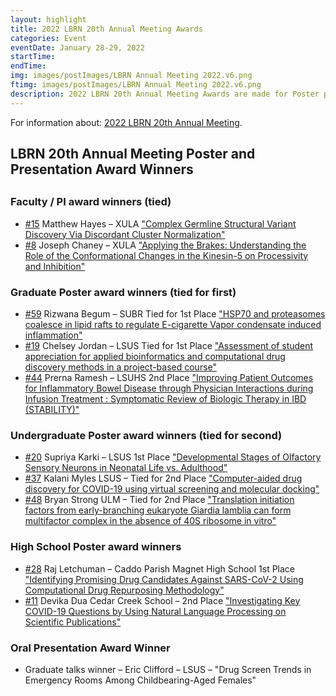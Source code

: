 ```yaml
---
layout: highlight
title: 2022 LBRN 20th Annual Meeting Awards
categories: Event
eventDate: January 28-29, 2022
startTime:
endTime:
img: images/postImages/LBRN Annual Meeting 2022.v6.png
ftimg: images/postImages/LBRN Annual Meeting 2022.v6.png
description: 2022 LBRN 20th Annual Meeting Awards are made for Poster presentations for Summer Program Participants in the Faculty/PI, Graduate, Undergraduate and High School categories. One Graduate student is awarded for their oral presentation.
---
```


For information about: <a href="https://lbrn.lsu.edu/annual-meetings-2022.html">2022 LBRN 20th Annual Meeting</a>.

<h2>LBRN 20th Annual Meeting Poster and Presentation Award Winners<h2>
<h3>Faculty / PI award winners (tied)</h3>
   <ul><li><a href="https://lbrn2022am-lsu.ipostersessions.com/?s=92-FA-5B-80-D0-84-75-12-39-BD-5C-4F-C0-EF-E3-D7">#15</a> Matthew Hayes – XULA 
<a href="https://lbrn2022am-lsu.ipostersessions.com/?s=92-FA-5B-80-D0-84-75-12-39-BD-5C-4F-C0-EF-E3-D7">"Complex Germline Structural Variant Discovery Via Discordant Cluster Normalization"</a></li>
<li><a href="https://lbrn2022am-lsu.ipostersessions.com/default.aspx?s=21-A2-83-00-09-E0-43-4F-A6-44-69-E5-B5-B5-EB-5B">#8</a> Joseph Chaney – XULA 
<a href="https://lbrn2022am-lsu.ipostersessions.com/default.aspx?s=21-A2-83-00-09-E0-43-4F-A6-44-69-E5-B5-B5-EB-5B">"Applying the Brakes: Understanding the Role of the Conformational Changes in the Kinesin-5 on Processivity and Inhibition"</a></li>
   </ul>

<h3>Graduate Poster award winners (tied for first)</h3>

   <ul><li><a href="https://lbrn2022am-lsu.ipostersessions.com/?s=0F-BB-B6-B8-C5-0B-80-46-7D-5A-38-78-96-45-6A-15">#59</a> Rizwana Begum – SUBR Tied for 1st Place <a href="https://lbrn2022am-lsu.ipostersessions.com/?s=0F-BB-B6-B8-C5-0B-80-46-7D-5A-38-78-96-45-6A-15">"HSP70 and proteasomes coalesce in lipid rafts to regulate E-cigarette Vapor condensate induced inflammation"</a>  </li>
   <li><a href="https://lbrn2022am-lsu.ipostersessions.com/default.aspx?s=8D-07-72-69-7F-29-1F-53-03-D1-54-8B-38-BB-60-A5">#19</a> Chelsey Jordan – LSUS Tied for 1st Place <a href="https://lbrn2022am-lsu.ipostersessions.com/default.aspx?s=8D-07-72-69-7F-29-1F-53-03-D1-54-8B-38-BB-60-A5">"Assessment of student appreciation for applied bioinformatics and computational drug discovery methods in a project-based course"</a></li>
   <li><a href="https://lbrn2022am-lsu.ipostersessions.com/default.aspx?s=B2-49-36-14-94-8B-BC-BB-47-53-08-51-47-9B-77-F5">#44</a> Prerna Ramesh – LSUHS 2nd Place <a href="https://lbrn2022am-lsu.ipostersessions.com/default.aspx?s=B2-49-36-14-94-8B-BC-BB-47-53-08-51-47-9B-77-F5">"Improving Patient Outcomes for Inflammatory Bowel Disease through Physician Interactions during Infusion Treatment : Symptomatic Review of Biologic Therapy in IBD (STABILITY)"</a></li>
	</ul>

<h3>Undergraduate Poster award winners (tied for second)</h3>

   <ul><li><a href="https://lbrn2022am-lsu.ipostersessions.com/default.aspx?s=ED-3A-DF-DA-70-47-FA-2F-EC-E6-42-4B-EA-7D-71-3F">#20</a> Supriya Karki – LSUS 1st Place <a href="https://lbrn2022am-lsu.ipostersessions.com/default.aspx?s=ED-3A-DF-DA-70-47-FA-2F-EC-E6-42-4B-EA-7D-71-3F">"Developmental Stages of Olfactory Sensory Neurons in Neonatal Life vs. Adulthood"</a>     </li>
   <li><a href="https://lbrn2022am-lsu.ipostersessions.com/default.aspx?s=BB-B4-00-9E-DD-70-DA-12-73-23-6C-07-6C-4C-D7-A7">#37</a> Kalani Myles LSUS – Tied for 2nd Place <a href="https://lbrn2022am-lsu.ipostersessions.com/default.aspx?s=BB-B4-00-9E-DD-70-DA-12-73-23-6C-07-6C-4C-D7-A7">"Computer-aided drug discovery for COVID-19 using virtual screening and molecular docking"</a>     </li>
   <li><a href="https://lbrn2022am-lsu.ipostersessions.com/default.aspx?s=D0-5F-AC-A1-6E-51-49-1C-82-2C-52-E6-64-D9-FA-5C">#48</a> Bryan Strong ULM – Tied for 2nd Place <a href="https://lbrn2022am-lsu.ipostersessions.com/default.aspx?s=D0-5F-AC-A1-6E-51-49-1C-82-2C-52-E6-64-D9-FA-5C">"Translation initiation factors from early-branching eukaryote Giardia lamblia can form multifactor complex in the absence of 40S ribosome in vitro"</a>     </li>
   </ul>

<h3>High School Poster award winners</h3>

   <ul><li><a href="https://lbrn2022am-lsu.ipostersessions.com/default.aspx?s=29-7C-83-16-54-DF-44-6E-C3-C5-26-E4-BC-2A-B2-1A">#28</a> Raj Letchuman – Caddo Parish Magnet High School 1st Place <a href="https://lbrn2022am-lsu.ipostersessions.com/default.aspx?s=29-7C-83-16-54-DF-44-6E-C3-C5-26-E4-BC-2A-B2-1A">"Identifying Promising Drug Candidates Against SARS-CoV-2 Using Computational Drug Repurposing Methodology"</a>     </li>
   <li><a href="https://lbrn2022am-lsu.ipostersessions.com/default.aspx?s=7C-9F-33-FC-67-C3-00-64-35-B8-E1-5E-54-46-24-67">#11</a> Devika Dua Cedar Creek School – 2nd Place <a href="https://lbrn2022am-lsu.ipostersessions.com/default.aspx?s=7C-9F-33-FC-67-C3-00-64-35-B8-E1-5E-54-46-24-67">"Investigating Key COVID-19 Questions by Using Natural Language Processing on Scientific Publications"</a>     </li>
  
   </ul>

<h3>Oral Presentation Award Winner</h3>

  <ul><li> Graduate talks winner – Eric Clifford – LSUS – "Drug Screen Trends in Emergency Rooms Among Childbearing-Aged Females"   </li>
   </ul>
